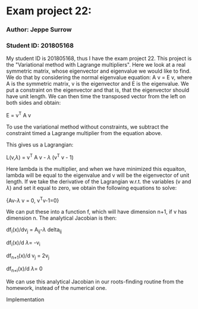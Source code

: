 # Exam project 22:

### Author: Jeppe Surrow
### Student ID: 201805168
My student ID is 201805168, thus I have the exam project 22. 
This project is the "Variational method with Lagrange multipliers".
Here we look at a real symmetric matrix, whose eigenvector and eigenvalue we would like to find.
We do that by considering the normal eigenvalue equation:
A v = E v, where A is the symmetric matrix, v is the eigenvector and E is the eigenvalue.
We put a constraint on the eigenvector and that is, that the eigenvector should have unit length.
We can then time the transposed vector from the left on both sides and obtain:

E = v<sup>T</sup> A v

To use the variational method without constraints, we subtract the constraint timed a Lagrange multiplier from the equation above.

This gives us a Lagrangian:

L(v,$\lambda$) = v<sup>T</sup> A v - $\lambda$ (v<sup>T</sup> v - 1)

Here lambda is the multiplier, and when we have minimized this equaiton, lambda will be equal to the eigenvalue and v will be the eigenvector of unit length. 
If we take the derivative of the Lagrangian w.r.t. the variables (v and $\lambda$) and set it equal to zero, we obtain the following equations to solve:

{Av-$\lambda$ v = 0, v<sup>T</sup>v-1=0}

We can put these into a function f, which will have dimension n+1, if v has dimension n.
The analytical Jacobian is then:

df<sub>i</sub>(x)/dv<sub>j</sub> = A<sub>ij</sub>-$\lambda$ delta<sub>ij</sub>

df<sub>i</sub>(x)/d $\lambda$= -v<sub>i</sub>

df<sub>n+1</sub>(x)/d v<sub>j</sub> = 2v<sub>j</sub>

df<sub>n+i</sub>(x)/d $\lambda$= 0

We can use this analytical Jacobian in our roots-finding routine from the homework, instead of the numerical one.

Implementation


